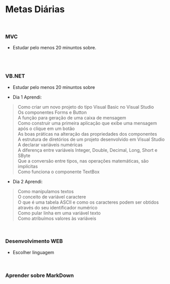 # Metas Diárias
<br />

### MVC
* Estudar pelo menos 20 minuntos sobre.
<br />
<br />

### VB.NET

* Estudar pelo menos 20 minuntos sobre <br />
-  Dia 1 Aprendi:  <br />
> Como criar um novo projeto do tipo Visual Basic no Visual Studio<br />
> Os componentes Forms e Button<br />
> A função para geração de uma caixa de mensagem<br />
> Como construir uma primeira aplicação que exibe uma mensagem após o clique em um botão<br />
> As boas práticas na alteração das propriedades dos componentes<br />
> A estrutura de diretórios de um projeto desenvolvido em Visual Studio<br />
> A declarar variáveis numéricas<br />
> A diferença entre variáveis Integer, Double, Decimal, Long, Short e SByte<br />
> Que a conversão entre tipos, nas operações matemáticas, são implícitas<br />
> Como funciona o componente TextBox<br />
- Dia 2 Aprendi: <br />
> Como manipulamos textos <br />
> O conceito de variável caractere <br />
> O que é uma tabela ASCII e como os caracteres podem ser obtidos através do seu identificador numérico <br />
> Como pular linha em uma variável texto <br />
> Como atribuímos valores às variáveis <br />


<br />

### Desenvolvimento WEB

* Escolher linguagem
<br />

### Aprender sobre MarkDown


